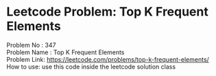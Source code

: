 # Leetcode Problem: Top K Frequent Elements
Problem No : 347<br/>
Problem Name : Top K Frequent Elements<br/>
Problem Link: https://leetcode.com/problems/top-k-frequent-elements/<br/>
How to use: use this code inside the leetcode solution class
